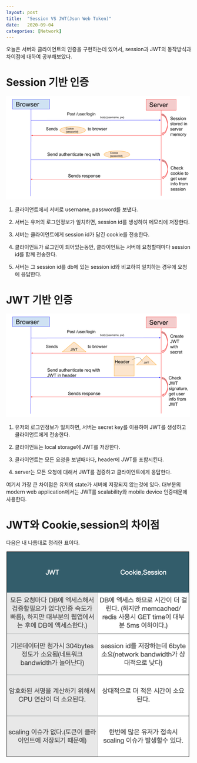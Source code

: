 ```yaml
---
layout: post
title:  "Session VS JWT(Json Web Token)"
date:   2020-09-04
categories: [Network]
---
```

오늘은 서버와 클라이언트의 인증을 구현하는데 있어서, session과 JWT의 동작방식과 차이점에 대하여 공부해보았다.  
 
# Session 기반 인증
![img](/assets/img/post/Network/sessionBasedAuth.png)  
1. 클라이언트에서 서버로 username, password를 보낸다.

2. 서버는 유저의 로그인정보가 일치하면, session id를 생성하여 메모리에 저장한다.

3. 서버는 클라이언트에게 session id가 담긴 cookie를 전송한다.

4. 클라이언트가 로그인이 되어있는동안, 클라이언트는 서버에 요청할때마다 session id를 함께 전송한다.

5. 서버는 그 session id를 db에 있는 session id와 비교하여 일치하는 경우에 요청에 응답한다.

# JWT 기반 인증
![img](/assets/img/post/Network/jwtBasedAuth.png)   
1. 유저의 로그인정보가 일치하면, 서버는 secret key를 이용하여 JWT를 생성하고 클라이언트에게 전송한다.

2. 클라이언트는 local storage에 JWT를 저장한다.

3. 클라이언트는 모든 요청을 보낼때마다, header에 JWT를 포함시킨다.

4. server는 모든 요청에 대해서 JWT를 검증하고 클라이언트에게 응답한다.

여기서 가장 큰 차이점은 유저의 state가 서버에 저장되지 않는것에 있다. 대부분의 modern web application에서는 JWT를 scalability와 mobile device 인증때문에 사용한다.

# JWT와 Cookie,session의 차이점
다음은 내 나름대로 정리한 표이다.

![img](/assets/img/post/Network/sessionVsJwt.png) 
